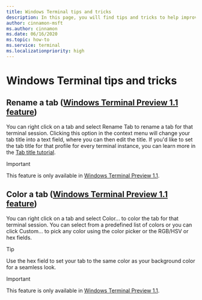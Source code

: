 ```yaml
---
title: Windows Terminal tips and tricks
description: In this page, you will find tips and tricks to help improve your Windows Terminal experience.
author: cinnamon-msft
ms.author: cinnamon
ms.date: 06/16/2020
ms.topic: how-to
ms.service: terminal
ms.localizationpriority: high
---
```


# Windows Terminal tips and tricks

## Rename a tab ([Windows Terminal Preview 1.1 feature](https://aka.ms/terminal-preview/))

You can right click on a tab and select Rename Tab to rename a tab for that terminal session. Clicking this option in the context menu will change your tab title into a text field, where you can then edit the title. If you'd like to set the tab title for that profile for every terminal instance, you can learn more in the [Tab title tutorial](./tutorials/tab-title.md).

> [!IMPORTANT]
> This feature is only available in [Windows Terminal Preview 1.1](https://aka.ms/terminal-preview/).

## Color a tab ([Windows Terminal Preview 1.1 feature](https://aka.ms/terminal-preview/))

You can right click on a tab and select Color... to color the tab for that terminal session. You can select from a predefined list of colors or you can click Custom... to pick any color using the color picker or the RGB/HSV or hex fields.

> [!TIP]
> Use the hex field to set your tab to the same color as your background color for a seamless look.

> [!IMPORTANT]
> This feature is only available in [Windows Terminal Preview 1.1](https://aka.ms/terminal-preview/).
